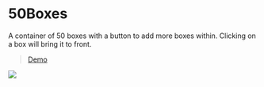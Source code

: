 # 50Boxes
A container of 50 boxes with a button to add more boxes within. Clicking on a box will bring it to front.

>[Demo](https://zacreese.com/Projects/50Boxes/50Boxes.html)

![][pic1]

[pic1]:https://i.imgur.com/GQY5dfx.jpg
